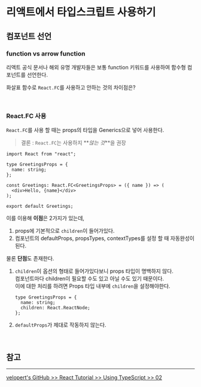 # 리액트에서 타입스크립트 사용하기

## 컴포넌트 선언

### **function vs arrow function**

리액트 공식 문서나 해외 유명 개발자들은 보통 function 키워드를 사용하여 함수형 컴포넌트를 선언한다.

화살표 함수로 `React.FC`를 사용하고 안하는 것의 차이점은?

<br />

### **React.FC 사용**

`React.FC`를 사용 할 때는 props의 타입을 Generics으로 넣어 사용한다.

> 결론 : `React.FC`는 사용하지 **_않는 것_**을 권장

```tsx
import React from "react";

type GreetingsProps = {
  name: string;
};

const Greetings: React.FC<GreetingsProps> = ({ name }) => (
  <div>Hello, {name}</div>
);

export default Greetings;
```

이를 이용해 **이점**은 2가지가 있는데,

1. props에 기본적으로 `children`이 들어가있다.
2. 컴포넌트의 defaultProps, propsTypes, contextTypes를 설정 할 때 자동완성이 된다.

물론 **단점**도 존재한다.

1. `children`이 옵션의 형태로 들어가있다보니 props 타입이 명백하지 않다.  
   컴포넌트마다 children이 필요할 수도 있고 아닐 수도 있기 때문이다.  
    이에 대한 처리를 하려면 Props 타입 내부에 `children`을 설정해야한다.

   ```tsx
   type GreetingsProps = {
     name: string;
     children: React.ReactNode;
   };
   ```

2. `defaultProps`가 제대로 작동하지 않는다.

<br />

## **참고**

---

[velopert's GitHub >> React Tutorial >> Using TypeScript >> 02](https://github.com/velopert/react-tutorial/blob/master/using-typescript/02-ts-react-basic.md)
